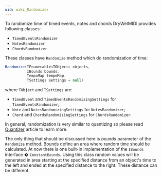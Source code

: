 ```yaml
---
uid: wiki_Randomizer
---
```


To randomize time of timed events, notes and chords DryWetMIDI provides following classes:

* `TimedEventsRandomizer`
* `NotesRandomizer`
* `ChordsRandomizer`

These classes have `Randomize` method which do randomization of time:

```csharp
Randomize(IEnumerable<TObject> objects,
          IBounds bounds,
          TempoMap tempoMap,
          TSettings settings = null)
```

where `TObject` and `TSettings` are:

* `TimedEvent` and `TimedEventsRandomizingSettings` for `TimedEventsRandomizer`;
* `Note` and `NotesRandomizingSettings` for `NotesRandomizer`;
* `Chord` and `ChordsRandomizingSettings` for `ChordsRandomizer`.

In general, randomization is very similar to quantizing so please read [Quantizer](Quantizer.md) article to learn more.

The only thing that should be discussed here is _bounds_ parameter of the `Randomize` method. Bounds define an area where random time should be calculated. At now there is one built-in implementation of the `IBounds` interface � `ConstantBounds`. Using this class random values will be generated in area starting at the specified distance from an object's time to the left and ended at the specified distance to the right. These distance can be different.